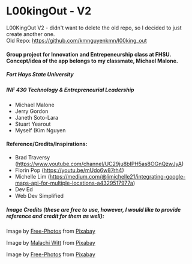 # L00kingOut - V2
L00KingOut V2 - didn't want to delete the old repo, so I decided to just create another one.<br>
Old Repo:  https://github.com/kmnguyenkmn/l00king_out

#### Group project for Innovation and Entrepeneurship class at FHSU. Concept/idea of the app belongs to my classmate, Michael Malone.

##### Fort Hays State University
##### INF 430 Technology & Entrepreneurial Leadership

-	Michael Malone
-	Jerry Gordon
-	Janeth Soto-Lara
-	Stuart Yearout
-	Myself (Kim Nguyen


#### Reference/Credits/Inspirations:
- Brad Traversy (https://www.youtube.com/channel/UC29ju8bIPH5as8OGnQzwJyA)
- Florin Pop (https://youtu.be/mUdo6w87rh4)
- Michelle Lim (https://medium.com/@limichelle21/integrating-google-maps-api-for-multiple-locations-a4329517977a)
- Dev Ed
- Web Dev Simplified

##### Image Credits (these are free to use, however, I would like to provide reference and credit for them as well):
Image by <a href="https://pixabay.com/photos/?utm_source=link-attribution&amp;utm_medium=referral&amp;utm_campaign=image&amp;utm_content=1245776">Free-Photos</a> from <a href="https://pixabay.com/?utm_source=link-attribution&amp;utm_medium=referral&amp;utm_campaign=image&amp;utm_content=1245776">Pixabay</a>

Image by <a href="https://pixabay.com/users/889520-889520/?utm_source=link-attribution&amp;utm_medium=referral&amp;utm_campaign=image&amp;utm_content=2284501">Malachi Witt</a> from <a href="https://pixabay.com/?utm_source=link-attribution&amp;utm_medium=referral&amp;utm_campaign=image&amp;utm_content=2284501">Pixabay</a>

Image by <a href="https://pixabay.com/photos/?utm_source=link-attribution&amp;utm_medium=referral&amp;utm_campaign=image&amp;utm_content=919048">Free-Photos</a> from <a href="https://pixabay.com/?utm_source=link-attribution&amp;utm_medium=referral&amp;utm_campaign=image&amp;utm_content=919048">Pixabay</a>

